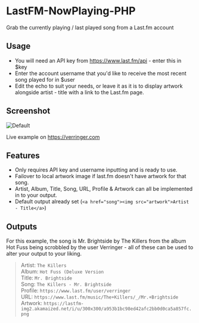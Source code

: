 # LastFM-NowPlaying-PHP
Grab the currently playing / last played song from a Last.fm account

## Usage
* You will need an API key from https://www.last.fm/api - enter this in $key
* Enter the account username that you'd like to receive the most recent song played for in $user
* Edit the echo to suit your needs, or leave it as it is to display artwork alongside artist - title with a link to the Last.fm page.

## Screenshot
![Default](https://i.imgur.com/g2evp4l.png)

Live example on https://verringer.com

## Features
* Only requires API key and username inputting and is ready to use.
* Failover to local artwork image if last.fm doesn't have artwork for that song.
* Artist, Album, Title, Song, URL, Profile & Artwork can all be implemented in to your output.
* Default output already set (`<a href="song"><img src="artwork">Artist - Title</a>`)

## Outputs
For this example, the song is Mr. Brightside by The Killers from the album Hot Fuss being scrobbled by the user Verringer - all of these can be used to alter your output to your liking.  
>Artist: `The Killers`  
 Album: `Hot Fuss (Deluxe Version`  
Title: `Mr. Brightside`  
Song: `The Killers - Mr. Brightside`  
Profile: `https://www.last.fm/user/verringer`  
URL: `https://www.last.fm/music/The+Killers/_/Mr.+Brightside`  
Artwork: `https://lastfm-img2.akamaized.net/i/u/300x300/a953b1bc98ed42afc2bb0d0ca5a857fc.png`
